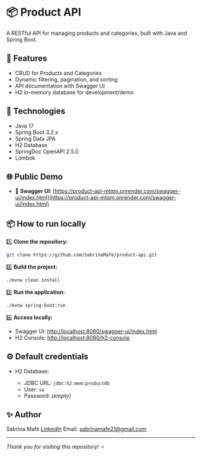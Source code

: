 # 📦 Product API

A RESTful API for managing products and categories, built with Java and Spring Boot.

## 🚀 Features

* CRUD for Products and Categories
* Dynamic filtering, pagination, and sorting
* API documentation with Swagger UI
* H2 in-memory database for development/demo

## 🔧 Technologies

* Java 17
* Spring Boot 3.2.x
* Spring Data JPA
* H2 Database
* SpringDoc OpenAPI 2.5.0
* Lombok

## 🌐 Public Demo

* 🔗 **Swagger UI:** [https://product-api-mtqm.onrender.com/swagger-ui/index.html](https://product-api-mtqm.onrender.com/swagger-ui/index.html)

## 📦 How to run locally

1️⃣ **Clone the repository:**

```bash
git clone https://github.com/SabrinaMafe/product-api.git
```

2️⃣ **Build the project:**

```bash
./mvnw clean install
```

3️⃣ **Run the application:**

```bash
./mvnw spring-boot:run
```

4️⃣ **Access locally:**

* Swagger UI: [http://localhost:8080/swagger-ui/index.html](http://localhost:8080/swagger-ui/index.html)
* H2 Console: [http://localhost:8080/h2-console](http://localhost:8080/h2-console)

## ⚙️ Default credentials

* H2 Database:

    * JDBC URL: `jdbc:h2:mem:productdb`
    * User: `sa`
    * Password: *(empty)*

## ✨ Author

Sabrina Mafé
[LinkedIn](https://l1nk.dev/povrg)
Email: [sabrinamafe21@gmail.com](mailto:sabrinamafe21@gmail.com)

---

*Thank you for visiting this repository! ⭐*
